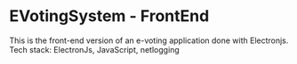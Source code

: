 # EVotingSystem - FrontEnd
This is the front-end version of an e-voting application done with Electronjs.
Tech stack: ElectronJs, JavaScript, netlogging
